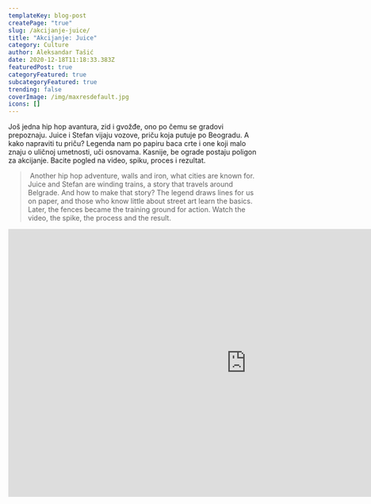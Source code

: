 ```yaml
---
templateKey: blog-post
createPage: "true"
slug: /akcijanje-juice/
title: "Akcijanje: Juice"
category: Culture
author: Aleksandar Tašić
date: 2020-12-18T11:18:33.383Z
featuredPost: true
categoryFeatured: true
subcategoryFeatured: true
trending: false
coverImage: /img/maxresdefault.jpg
icons: []
---
```

Još jedna hip hop avantura, zid i gvožđe, ono po čemu se gradovi prepoznaju. Juice i Stefan vijaju vozove, priču koja putuje po Beogradu. A kako napraviti tu priču? Legenda nam po papiru baca crte i one koji malo znaju o uličnoj umetnosti, uči osnovama. Kasnije, be ograde postaju poligon za akcijanje. Bacite pogled na video, spiku, proces i rezultat. 

>  Another hip hop adventure, walls and iron, what cities are known for. Juice and Stefan are winding trains, a story that travels around Belgrade. And how to make that story? The legend draws lines for us on paper, and those who know little about street art learn the basics. Later, the fences became the training ground for action. Watch the video, the spike, the process and the result. 

<iframe width="960" height="540" src="https://www.youtube.com/embed/1mKaAql-7Nc" frameborder="0" allow="accelerometer; autoplay; clipboard-write; encrypted-media; gyroscope; picture-in-picture" allowfullscreen></iframe>